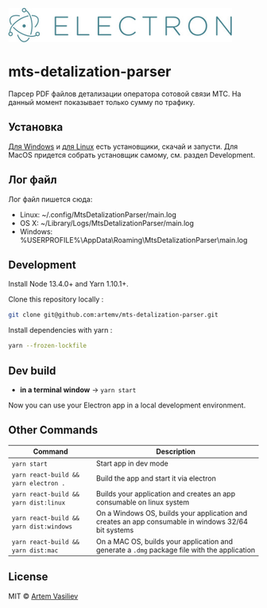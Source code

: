 [![Electron Logo](./logo-electron.jpg)](https://electron.atom.io/)

# mts-detalization-parser
Парсер PDF файлов детализации оператора сотовой связи МТС. На данный момент показывает только сумму по трафику. 

## Установка
[Для Windows](https://github.com/artemv/mts-detalization-parser/releases/download/v1.0.3-win/MtsDetalizationParser-Setup-1.0.3-win.exe) и [для Linux](https://github.com/artemv/mts-detalization-parser/releases/download/v1.0.3-linux/MtsDetalizationParser-1.0.3-linux.AppImage) есть установщики, скачай и запусти. Для MacOS придется собрать установщик самому, см. раздел Development. 
 
## Лог файл

Лог файл пишется сюда:
* Linux: ~/.config/MtsDetalizationParser/main.log
* OS X: ~/Library/Logs/MtsDetalizationParser/main.log
* Windows: %USERPROFILE%\AppData\Roaming\MtsDetalizationParser\main.log
 
## Development

Install Node 13.4.0+ and Yarn 1.10.1+.

Clone this repository locally :

``` bash
git clone git@github.com:artemv/mts-detalization-parser.git
```

Install dependencies with yarn :

``` bash
yarn --frozen-lockfile
```

## Dev build

- **in a terminal window** -> `yarn start`  

Now you can use your Electron app in a local development environment.

## Other Commands

|Command|Description|
|--|--|
|`yarn start`| Start app in dev mode |
|`yarn react-build && yarn electron .`| Build the app and start it via electron
|`yarn react-build && yarn dist:linux`| Builds your application and creates an app consumable on linux system |
|`yarn react-build && yarn dist:windows`| On a Windows OS, builds your application and creates an app consumable in windows 32/64 bit systems |
|`yarn react-build && yarn dist:mac`|  On a MAC OS, builds your application and generate a `.dmg` package file with the application

## License

MIT © [Artem Vasiliev](https://github.com/artemv)

